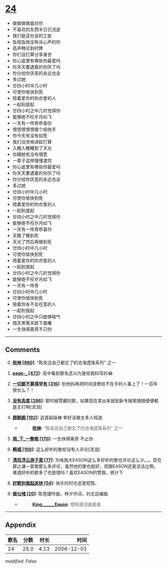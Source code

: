 # [24](https://music.163.com/song?id=65559)

* 做做做做面对你
* 不喜欢的东西半日已流逝
* 我们是这社会的工蚁
* 饭局饭局没有诉心声的你
* 高声畅论到时弊
* 你们没打算分享身世
* 你心底里有哪些你最爱吗
* 你天天要遇着的你厌了吗
* 你分给你厌恶的永远也会
* 多过她
* 廿四小时中几小时
* 可使你愉快到死
* 陪着爱你的你亦爱的人
* 一起别提起
* 廿四小时之中几时觉得你
* 能够绝不枉岁月如飞
* 一天有一传奇恭喜你
* 恨恨恨恨恨做个结他手
* 你今天有没有如愿
* 我们没资格讲起打算
* 入睡入睡睡到了天光
* 你跟她有没有情愿
* 一辈子这样慢慢渡完
* 你心底里有哪些你最爱吗
* 你天天要遇着的你厌了吗
* 你分给你厌恶的永远也会
* 多过她
* 廿四小时中几小时
* 可使你愉快到死
* 陪着爱你的你亦爱的人
* 一起别提起
* 廿四小时之中几时觉得你
* 能够绝不枉岁月如飞
* 一天有一传奇恭喜你
* 天晚了睡到死
* 天光了然后再做到死
* 廿四小时中几小时
* 可使你愉快到死
* 陪着爱你的你亦爱的人
* 一起别提起
* 廿四小时之中几时觉得你
* 能够绝不枉岁月如飞
* 一天有一传奇
* 廿四小时中几小时
* 可使你愉快到死
* 陪着你永不会在意的人
* 一起别提起
* 廿四小时之中只能够喘气
* 随天黑等天跌下晨曦
* 一生快得离奇不只你


---

## Comments
0. **[欥神 \[980\]](https://music.163.com/#/user/home?id=34160623):** “陈奕迅自己都忘了的沧海遗珠系列”   之一

1. **[page-_ \[472\]](https://music.163.com/#/user/home?id=71157748):** 高中看到歌名还以为是给我科写的😂

2. **[一切都不算得罕有 \[316\]](https://music.163.com/#/user/home?id=34829133):** 别他妈再把时间浪费给不在乎的人事上了！一百年很长么？！

3. **[没有态度 \[286\]](https://music.163.com/#/user/home?id=138751):** 那时被雪藏的歌，如果现在拿出来放到新专辑里随随便便都是主打啊[流泪]

4. **[顾朝颜 \[192\]](https://music.163.com/#/user/home?id=92601975):** 这首超级棒 幸好没被太多人知道
	* > **[欥神](https://music.163.com/#/user/home?id=34160623):** “陈奕迅自己都忘了的沧海遗珠系列”   之一

5. **[雨_下_一整晚 \[170\]](https://music.163.com/#/user/home?id=71835973):** 一生快得离奇 不止你

6. **[畸城 \[100\]](https://music.163.com/#/user/home?id=39166702):** 这么好听的歌却没有人评论[流泪]

7. **[清风浮云游子意 \[77\]](https://music.163.com/#/user/home?id=321443709):** 为啥我大EASON这么多好听的歌也评论这么少。。。现在薛之谦一首歌那么多评论，虽然他的歌也挺好，但跟EASON还是没法比啊，难道好听的歌多了也是错吗？喜欢EASON的赞我，统计下

8. **[好歌别做起床铃 \[54\]](https://music.163.com/#/user/home?id=258383248):** 快乐的时光总是短暂。

9. **[做乜啫 \[20\]](https://music.163.com/#/user/home?id=52520281):** 陈思捷作曲，林夕作词，刘志远编曲
	* > **[King______Eason](https://music.163.com/#/user/home?id=104632995):** 想知道词曲是谁



---

## Appendix

|歌名|分数|时长|时间|
|:---|:---:|---:|---:|
|24|25.0|4:13|2006-12-01

*modified: False*